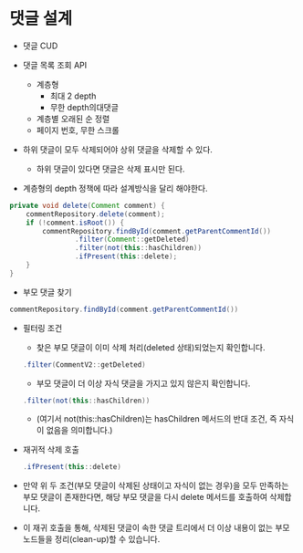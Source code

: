 # 댓글 설계

-   댓글 CUD
-   댓글 목록 조회 API

    -   계층형
        -   최대 2 depth
        -   무한 depth의대댓글
    -   계층별 오래된 순 정렬
    -   페이지 번호, 무한 스크롤

-   하위 댓글이 모두 삭제되어야 상위 댓글을 삭제할 수 있다.

    -   하위 댓글이 있다면 댓글은 삭제 표시만 된다.

-   계층형의 depth 정책에 따라 설계방식을 달리 해야한다.

```java
private void delete(Comment comment) {
    commentRepository.delete(comment);
    if (!comment.isRoot()) {
        commentRepository.findById(comment.getParentCommentId())
                .filter(Comment::getDeleted)
                .filter(not(this::hasChildren))
                .ifPresent(this::delete);
    }
}
```

-   부모 댓글 찾기

```java
commentRepository.findById(comment.getParentCommentId())
```

-   필터링 조건

    -   찾은 부모 댓글이 이미 삭제 처리(deleted 상태)되었는지 확인합니다.

    ```java
    .filter(CommentV2::getDeleted)
    ```

    -   부모 댓글이 더 이상 자식 댓글을 가지고 있지 않은지 확인합니다.

    ```java
    .filter(not(this::hasChildren))
    ```

    -   (여기서 not(this::hasChildren)는 hasChildren 메서드의 반대 조건, 즉 자식이 없음을 의미합니다.)

-   재귀적 삭제 호출
    ```java
    .ifPresent(this::delete)
    ```
-   만약 위 두 조건(부모 댓글이 삭제된 상태이고 자식이 없는 경우)을 모두 만족하는 부모 댓글이 존재한다면, 해당 부모 댓글을 다시 delete 메서드를 호출하여 삭제합니다.

-   이 재귀 호출을 통해, 삭제된 댓글이 속한 댓글 트리에서 더 이상 내용이 없는 부모 노드들을 정리(clean-up)할 수 있습니다.
